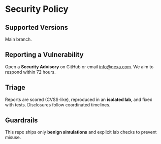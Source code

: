 # Security Policy

## Supported Versions
Main branch.

## Reporting a Vulnerability
Open a **Security Advisory** on GitHub or email info@qexa.com. We aim to respond within 72 hours.

## Triage
Reports are scored (CVSS-like), reproduced in an **isolated lab**, and fixed with tests. Disclosures follow coordinated timelines.

## Guardrails
This repo ships only **benign simulations** and explicit lab checks to prevent misuse.
